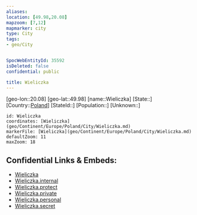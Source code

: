 ```yaml
---
aliases: 
location: [49.98,20.08]
mapzoom: [7,12] 
mapmarker: city 
type: City
tags:
- geo/City


SpocWebEntityId: 35592
isDeleted: false
confidential: public

title: Wieliczka
---
```

[geo-lon::20.08]
[geo-lat::49.98]
[name::Wieliczka]
[State::]
[Country::[Poland](geo/Continent/Europe/Poland.md)]
[StateId::]
[Population::]
[Unknown::]


```leaflet
id: Wieliczka
coordinates: [Wieliczka](geo/Continent/Europe/Poland/City/Wieliczka.md)
markerFile: [Wieliczka](geo/Continent/Europe/Poland/City/Wieliczka.md)
defaultZoom: 11 
maxZoom: 18
```


## Confidential Links & Embeds: 
- [Wieliczka](../../../../../../_public/geo/Continent/Europe/Poland/City/Wieliczka.md) 
- [Wieliczka.internal](../../../../../../_internal/geo/Continent/Europe/Poland/City/Wieliczka.internal.md) 
- [Wieliczka.protect](../../../../../../_protect/geo/Continent/Europe/Poland/City/Wieliczka.protect.md) 
- [Wieliczka.private](../../../../../../_private/geo/Continent/Europe/Poland/City/Wieliczka.private.md) 
- [Wieliczka.personal](../../../../../../_personal/geo/Continent/Europe/Poland/City/Wieliczka.personal.md) 
- [Wieliczka.secret](../../../../../../_secret/geo/Continent/Europe/Poland/City/Wieliczka.secret.md) 
